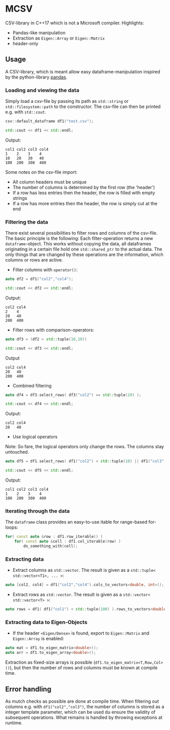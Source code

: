 # MCSV
CSV-library in C++17 which is not a Microsoft compiler. Highlights:
* Pandas-like manipulation
* Extraction as `Eigen::Array` or `Eigen::Matrix`
* header-only

## Usage
A CSV-library, which is meant allow easy dataframe-manipulation inspired by the python-library [pandas](https://pandas.pydata.org/docs/index.html).

### Loading and viewing the data
Simply load a csv-file by passing its path as `std::string` or `std::filesystem::path` to the constructor. The csv-file can then be printed e.g. with `std::cout`.

```c++
csv::default_dataframe df1("test.csv");

std::cout << df1 << std::endl;
```
Output:

```
col1 col2 col3 col4
1    2    3    4
10   20   30   40
100  200  300  400
```

Some notes on the csv-file import:

* All column headers must be unique
* The number of columns is determined by the first row (the 'header')
* If a row has less entries then the header, the row is filled with empty strings
* If a row has more entries then the header, the row is simply cut at the end

### Filtering the data
There exist several possibilities to filter rows and columns of the csv-file. The basic principle is the following: Each filter-operation returns a new `dataframe`-object. This works without copying the data, all dataframes originating in a certain file hold one `std::shared_ptr` to the actual data. The only things that are changed by these operations are the information, which columns or rows are active.

* Filter columns with `operator()`: 

```c++
auto df2 = df1("col2","col4");

std::cout << df2 << std::endl;
```
Output:

```
col2 col4
2    4
20   40
200  400
```

* Filter rows with comparison-operators:

```c++
auto df3 = (df2 > std::tuple(10,10))

std::cout << df3 << std::endl;
```
Output

```
col2 col4
20   40
200  400
```

* Combined filtering

```c++
auto df4 = df3.select_rows( df3("col2") == std::tuple(20) );

std::cout << df4 << std::endl;
```
Output:

```
col2 col4
20   40
```

* Use logical operators

Note: So fare, the logical operators only change the rows. The columns stay untouched.

```c++
auto df5 = df1.select_rows( df1("col2") < std::tuple(10) || df1("col3") > std::tuple(200) )

std::cout << df5 << std::endl;
```
Output:

```
col1 col2 col3 col4
1    2    3    4
100  200  300  400
```

### Iterating through the data
The `dataframe` class provides an easy-to-use itable for range-based for-loops:

```c++
for( const auto &row : df1.row_iterable() )
    for( const auto &cell : df1.col_iterable(row) )
        do_something_with(cell);
```

### Extracting data

* Extract columns as `std::vector`. The result is given as a `std::tuple< std::vector<T1>, ... >`:

```c++
auto [col2, col4] = df1("col2","col4").cols_to_vectors<double, int>();
```

* Extract rows as `std::vector`. The result is given as a `std::vector< std::vector<T> >`:

```c++
auto rows = df1( df1("col1") < std::tuple(100) ).rows_to_vectors<double>();
```

### Extracting data to Eigen-Objects

* If the header `<Eigen/Dense>` is found, export to `Eigen::Matrix` and `Eigen::Array` is enabled:

```c++
auto mat = df1.to_eigen_matrix<double>();
auto arr = df1.to_eigen_array<double>();
```

Extraction as fixed-size arrays is possible (`df1.to_eigen_matrix<T,Row,Col>()`), but then the number of rows and columns must be known at compile time.


## Error handling

As mutch checks as possible are done at compile time. When filtering out columns e.g. with `df1("col2","col3")`, the number of columns is stored as a integer template parameter, which can be used du ensure the validity of subsequent operations. What remains is handled by throwing exceptions at runtime.
